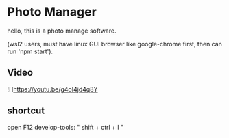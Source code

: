 # Photo Manager
hello, this is a photo manage software.

(wsl2 users, must have linux GUI browser like google-chrome first, then can run 'npm start').

## Video 
![]https://youtu.be/g4oI4jd4q8Y

## shortcut
open F12 develop-tools: " shift + ctrl + I "